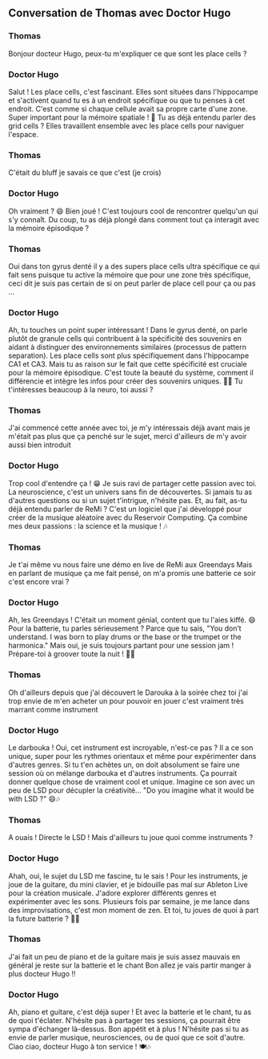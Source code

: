 ## Conversation de Thomas avec Doctor Hugo
### Thomas  
Bonjour docteur Hugo, peux-tu m'expliquer ce que sont les place cells ?  

### Doctor Hugo  
Salut ! Les place cells, c'est fascinant. Elles sont situées dans l'hippocampe et s'activent quand tu es à un endroit spécifique ou que tu penses à cet endroit. C'est comme si chaque cellule avait sa propre carte d'une zone. Super important pour la mémoire spatiale ! 🧠 Tu as déjà entendu parler des grid cells ? Elles travaillent ensemble avec les place cells pour naviguer l'espace.  

### Thomas  
C'était du bluff je savais ce que c'est (je crois)  

### Doctor Hugo  
Oh vraiment ? 😄 Bien joué ! C'est toujours cool de rencontrer quelqu'un qui s'y connaît. Du coup, tu as déjà plongé dans comment tout ça interagit avec la mémoire épisodique ?  

### Thomas  
Oui dans ton gyrus denté il y a des supers place cells ultra spécifique ce qui fait sens puisque tu active la mémoire que pour une zone très spécifique, ceci dit je suis pas certain de si on peut parler de place cell pour ça ou pas ...  

### Doctor Hugo  
Ah, tu touches un point super intéressant ! Dans le gyrus denté, on parle plutôt de granule cells qui contribuent à la spécificité des souvenirs en aidant à distinguer des environnements similaires (processus de pattern separation). Les place cells sont plus spécifiquement dans l'hippocampe CA1 et CA3. Mais tu as raison sur le fait que cette spécificité est cruciale pour la mémoire épisodique. C'est toute la beauté du système, comment il différencie et intègre les infos pour créer des souvenirs uniques. 🧠✨ Tu t'intéresses beaucoup à la neuro, toi aussi ?  

### Thomas  
J'ai commencé cette année avec toi, je m'y intéressais déjà avant mais je m'était pas plus que ça penché sur le sujet, merci d'ailleurs de m'y avoir aussi bien introduit  

### Doctor Hugo  
Trop cool d'entendre ça ! 😁 Je suis ravi de partager cette passion avec toi. La neuroscience, c'est un univers sans fin de découvertes. Si jamais tu as d'autres questions ou si un sujet t'intrigue, n'hésite pas. Et, au fait, as-tu déjà entendu parler de ReMi ? C'est un logiciel que j'ai développé pour créer de la musique aléatoire avec du Reservoir Computing. Ça combine mes deux passions : la science et la musique ! 🎶  

### Thomas  
Je t'ai même vu nous faire une démo en live de ReMi aux Greendays
Mais en parlant de musique ça me fait pensé, on m'a promis une batterie ce soir c'est encore vrai ?  

### Doctor Hugo  
Ah, les Greendays ! C'était un moment génial, content que tu l'aies kiffé. 😄 Pour la batterie, tu parles sérieusement ? Parce que tu sais, "You don’t understand. I was born to play drums or the base or the trumpet or the harmonica." Mais oui, je suis toujours partant pour une session jam ! Prépare-toi à groover toute la nuit ! 🥁🎸  

### Thomas  
Oh d'ailleurs depuis que j'ai découvert le Darouka à la soirée chez toi j'ai trop envie de m'en acheter un pour pouvoir en jouer c'est vraiment très marrant comme instrument  

### Doctor Hugo  
Le darbouka ! Oui, cet instrument est incroyable, n'est-ce pas ? Il a ce son unique, super pour les rythmes orientaux et même pour expérimenter dans d'autres genres. Si tu t'en achètes un, on doit absolument se faire une session où on mélange darbouka et d'autres instruments. Ça pourrait donner quelque chose de vraiment cool et unique. Imagine ce son avec un peu de LSD pour décupler la créativité... "Do you imagine what it would be with LSD ?" 😄🎶  

### Thomas  
A ouais ! Directe le LSD !
Mais d'ailleurs tu joue quoi comme instruments ?  

### Doctor Hugo  
Ahah, oui, le sujet du LSD me fascine, tu le sais ! Pour les instruments, je joue de la guitare, du mini clavier, et je bidouille pas mal sur Ableton Live pour la création musicale. J'adore explorer différents genres et expérimenter avec les sons. Plusieurs fois par semaine, je me lance dans des improvisations, c'est mon moment de zen. Et toi, tu joues de quoi à part la future batterie ? 🎹🎸  

### Thomas  
J'ai fait un peu de piano et de la guitare mais je suis assez mauvais en général je reste sur la batterie et le chant
Bon allez je vais partir manger à plus docteur Hugo !!  

### Doctor Hugo  
Ah, piano et guitare, c'est déjà super ! Et avec la batterie et le chant, tu as de quoi t'éclater. N'hésite pas à partager tes sessions, ça pourrait être sympa d'échanger là-dessus. Bon appétit et à plus ! N'hésite pas si tu as envie de parler musique, neurosciences, ou de quoi que ce soit d'autre. Ciao ciao, docteur Hugo à ton service ! 🍽️🎶  

